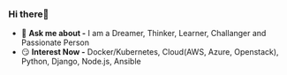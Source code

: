 ### Hi there👋

- 💬 **Ask me about -** I am a Dreamer, Thinker, Learner, Challanger and Passionate Person
- 😏 **Interest Now -** Docker/Kubernetes, Cloud(AWS, Azure, Openstack), Python, Django, Node.js, Ansible
<!--
**HyunJin-Jeong/HyunJin-Jeong** is a ✨ _special_ ✨ repository because its `README.md` (this file) appears on your GitHub profile.

Here are some ideas to get you started:

- 🔭 I’m currently working on ...
- 🌱 I’m currently learning ...
- 👯 I’m looking to collaborate on ...
- 🤔 I’m looking for help with ...
- 💬 Ask me about ...
- 📫 How to reach me: ...
- 😄 Pronouns: ...
- ⚡ Fun fact: ...
-->
